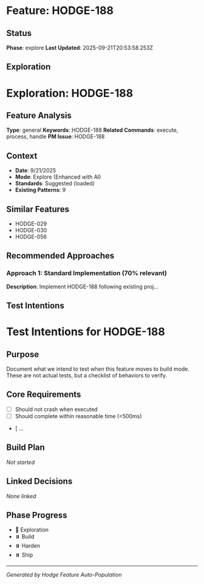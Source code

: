 # Feature: HODGE-188

## Status
**Phase**: explore
**Last Updated**: 2025-09-21T20:53:58.253Z

## Exploration
# Exploration: HODGE-188

## Feature Analysis
**Type**: general
**Keywords**: HODGE-188
**Related Commands**: execute, process, handle
**PM Issue**: HODGE-188

## Context
- **Date**: 9/21/2025
- **Mode**: Explore (Enhanced with AI)
- **Standards**: Suggested (loaded)
- **Existing Patterns**: 9


## Similar Features
- HODGE-029
- HODGE-030
- HODGE-056




## Recommended Approaches


### Approach 1: Standard Implementation (70% relevant)
**Description**: Implement HODGE-188 following existing proj...

## Test Intentions
# Test Intentions for HODGE-188

## Purpose
Document what we intend to test when this feature moves to build mode.
These are not actual tests, but a checklist of behaviors to verify.

## Core Requirements
- [ ] Should not crash when executed
- [ ] Should complete within reasonable time (<500ms)
- [ ...

## Build Plan
_Not started_

## Linked Decisions
_None linked_




## Phase Progress
- 🔄 Exploration
- ⏸️ Build
- ⏸️ Harden
- ⏸️ Ship

---
_Generated by Hodge Feature Auto-Population_
